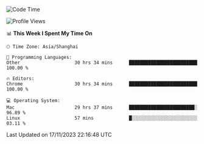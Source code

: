 <!--START_SECTION:waka-->
![Code Time](http://img.shields.io/badge/Code%20Time-1%2C548%20hrs%2035%20mins-blue)

![Profile Views](http://img.shields.io/badge/Profile%20Views-0-blue)

📊 **This Week I Spent My Time On** 

```text
🕑︎ Time Zone: Asia/Shanghai

💬 Programming Languages: 
Other                    30 hrs 34 mins      █████████████████████████   100.00 % 

🔥 Editors: 
Chrome                   30 hrs 34 mins      █████████████████████████   100.00 % 

💻 Operating System: 
Mac                      29 hrs 37 mins      ████████████████████████░   96.89 % 
Linux                    57 mins             █░░░░░░░░░░░░░░░░░░░░░░░░   03.11 % 
```


 Last Updated on 17/11/2023 22:16:48 UTC
<!--END_SECTION:waka-->